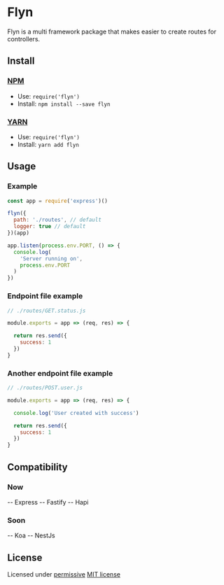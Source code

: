 # Flyn

Flyn is a multi framework package that makes easier to create routes for controllers.

## Install

### [NPM](http://npmjs.org/)
- Use: `require('flyn')`
- Install: `npm install --save flyn`

### [YARN](https://yarnpkg.com/)
- Use: `require('flyn')`
- Install: `yarn add flyn`

## Usage

### Example

``` javascript
const app = require('express')()

flyn({
  path: './routes', // default
  logger: true // default
})(app)

app.listen(process.env.PORT, () => {
  console.log(
    'Server running on', 
    process.env.PORT
  )
})

```

### Endpoint file example

```js
// ./routes/GET.status.js

module.exports = app => (req, res) => {

  return res.send({
    success: 1
  })
}
```

### Another endpoint file example
```js
// ./routes/POST.user.js

module.exports = app => (req, res) => {

  console.log('User created with success')

  return res.send({
    success: 1
  })
}
```

## Compatibility

### Now
 -- Express
 -- Fastify
 -- Hapi
 
### Soon
 -- Koa
 -- NestJs

## License

Licensed under [permissive](http://en.wikipedia.org/wiki/Permissive_free_software_licence) [MIT license](http://opensource.org/licenses/MIT)

